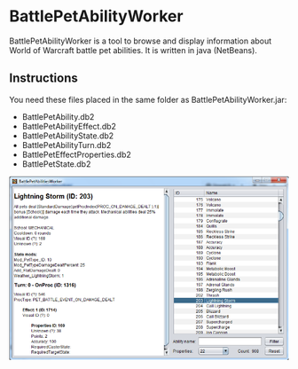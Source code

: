 BattlePetAbilityWorker
======================

BattlePetAbilityWorker is a tool to browse and display information about World of Warcraft battle pet abilities.
It is written in java (NetBeans).

Instructions
------------

You need these files placed in the same folder as BattlePetAbilityWorker.jar:

- BattlePetAbility.db2
- BattlePetAbilityEffect.db2
- BattlePetAbilityState.db2
- BattlePetAbilityTurn.db2
- BattlePetEffectProperties.db2
- BattlePetState.db2

![Screenshot](screenshot.PNG)
